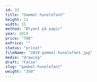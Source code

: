 ```yaml
---
id: 33
title: "Gammel hunelefant"
height: 21
width: 15
method: "Blyant på papir"
year: 2019
price: "700"
exPrice: ""
status: "privat"
fileName: "2019-gammel-hunelefant.jpg"
medie: "drawing"
draft: "False"
slug: "gammel-hunelefant"
weight: "350"
---
```

